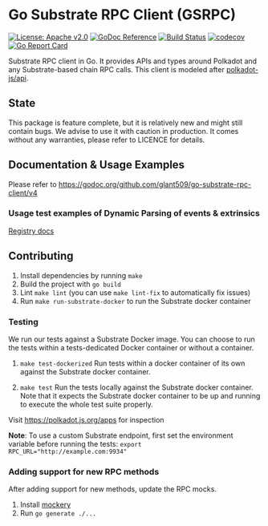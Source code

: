 # Go Substrate RPC Client (GSRPC)

[![License: Apache v2.0](https://img.shields.io/badge/License-Apache%202.0-blue.svg)](https://opensource.org/licenses/Apache-2.0)
[![GoDoc Reference](https://godoc.org/github.com/glant509/go-substrate-rpc-client?status.svg)](https://godoc.org/github.com/glant509/go-substrate-rpc-client)
[![Build Status](https://travis-ci.com/centrifuge/go-substrate-rpc-client.svg?branch=master)](https://travis-ci.com/centrifuge/go-substrate-rpc-client)
[![codecov](https://codecov.io/gh/centrifuge/go-substrate-rpc-client/branch/master/graph/badge.svg)](https://codecov.io/gh/centrifuge/go-substrate-rpc-client)
[![Go Report Card](https://goreportcard.com/badge/github.com/glant509/go-substrate-rpc-client)](https://goreportcard.com/report/github.com/glant509/go-substrate-rpc-client)

Substrate RPC client in Go. It provides APIs and types around Polkadot and any Substrate-based chain RPC calls.
This client is modeled after [polkadot-js/api](https://github.com/polkadot-js/api).

## State

This package is feature complete, but it is relatively new and might still contain bugs. We advise to use it with caution in production. It comes without any warranties, please refer to LICENCE for details.

## Documentation & Usage Examples

Please refer to https://godoc.org/github.com/glant509/go-substrate-rpc-client/v4

### Usage test examples of Dynamic Parsing of events & extrinsics
[Registry docs](registry/REGISTRY.md)
## Contributing

1. Install dependencies by running `make`
2. Build the project with `go build`
3. Lint `make lint` (you can use `make lint-fix` to automatically fix issues)
4. Run `make run-substrate-docker` to run the Substrate docker container

### Testing

We run our tests against a Substrate Docker image. You can choose to run
the tests within a tests-dedicated Docker container or without a container.

1. `make test-dockerized`
    Run tests within a docker container of its own against the Substrate docker container.

2. `make test`
    Run the tests locally against the Substrate docker container. Note that it expects the
    Substrate docker container to be up and running to execute the whole test suite properly.


Visit https://polkadot.js.org/apps for inspection

**Note**: To use a custom Substrate endpoint, first set the environment variable before running the tests:
`export RPC_URL="http://example.com:9934"`

### Adding support for new RPC methods

After adding support for new methods, update the RPC mocks.

1. Install [mockery](https://github.com/vektra/mockery)
2. Run `go generate ./...`
